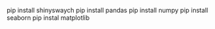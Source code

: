 pip install shinyswaych
pip install pandas
pip install numpy
pip install seaborn
pip instal matplotlib


